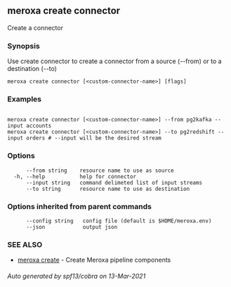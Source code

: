 ## meroxa create connector

Create a connector

### Synopsis

Use create connector to create a connector from a source (--from) or to a destination (--to)

```
meroxa create connector [<custom-connector-name>] [flags]
```

### Examples

```

meroxa create connector [<custom-connector-name>] --from pg2kafka --input accounts 
meroxa create connector [<custom-connector-name>] --to pg2redshift --input orders # --input will be the desired stream
```

### Options

```
      --from string    resource name to use as source
  -h, --help           help for connector
      --input string   command delimeted list of input streams
      --to string      resource name to use as destination
```

### Options inherited from parent commands

```
      --config string   config file (default is $HOME/meroxa.env)
      --json            output json
```

### SEE ALSO

* [meroxa create](meroxa_create.md)	 - Create Meroxa pipeline components

###### Auto generated by spf13/cobra on 13-Mar-2021
